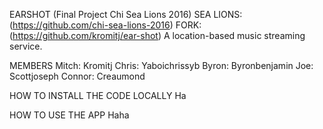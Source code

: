 EARSHOT
(Final Project Chi Sea Lions 2016)
SEA LIONS: (https://github.com/chi-sea-lions-2016)
FORK: (https://github.com/kromitj/ear-shot)
A location-based music streaming service.

MEMBERS
Mitch: Kromitj
Chris: Yaboichrissyb
Byron: Byronbenjamin
Joe: Scottjoseph
Connor: Creaumond

HOW TO INSTALL THE CODE LOCALLY
Ha

HOW TO USE THE APP
Haha


